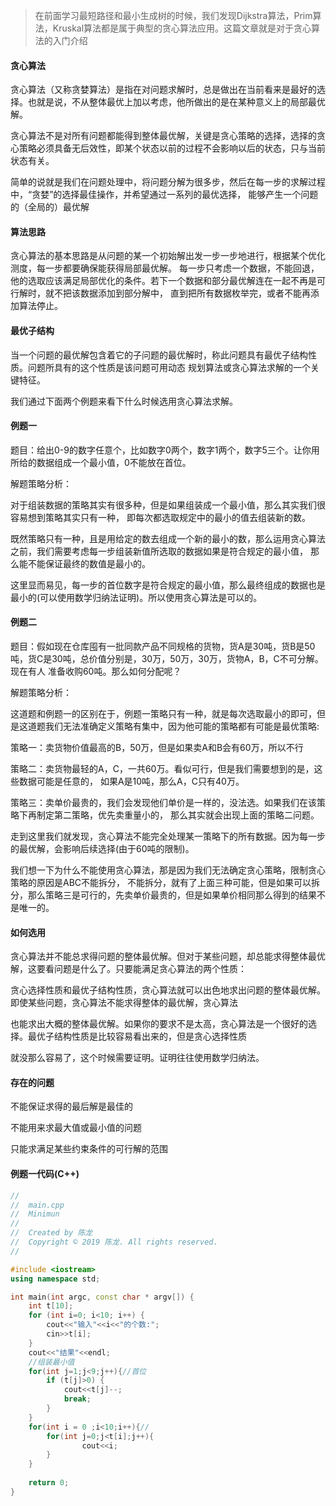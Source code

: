 > 在前面学习最短路径和最小生成树的时候，我们发现Dijkstra算法，Prim算法，Kruskal算法都是属于典型的贪心算法应用。这篇文章就是对于贪心算法的入门介绍

#### 贪心算法

贪心算法（又称贪婪算法）是指在对问题求解时，总是做出在当前看来是最好的选择。也就是说，不从整体最优上加以考虑，他所做出的是在某种意义上的局部最优解。

贪心算法不是对所有问题都能得到整体最优解，关键是贪心策略的选择，选择的贪心策略必须具备无后效性，即某个状态以前的过程不会影响以后的状态，只与当前状态有关。

简单的说就是我们在问题处理中，将问题分解为很多步，然后在每一步的求解过程中，“贪婪”的选择最佳操作，并希望通过一系列的最优选择，
能够产生一个问题的（全局的）最优解

#### 算法思路

贪心算法的基本思路是从问题的某一个初始解出发一步一步地进行，根据某个优化测度，每一步都要确保能获得局部最优解。
每一步只考虑一个数据，不能回退，他的选取应该满足局部优化的条件。若下一个数据和部分最优解连在一起不再是可行解时，就不把该数据添加到部分解中，
直到把所有数据枚举完，或者不能再添加算法停止。

#### 最优子结构

当一个问题的最优解包含着它的子问题的最优解时，称此问题具有最优子结构性质。问题所具有的这个性质是该问题可用动态
规划算法或贪心算法求解的一个关键特征。

我们通过下面两个例题来看下什么时候选用贪心算法求解。

#### 例题一

题目：给出0-9的数字任意个，比如数字0两个，数字1两个，数字5三个。让你用所给的数据组成一个最小值，0不能放在首位。

解题策略分析：

对于组装数据的策略其实有很多种，但是如果组装成一个最小值，那么其实我们很容易想到策略其实只有一种，
即每次都选取规定中的最小的值去组装新的数。

既然策略只有一种，且是用给定的数去组成一个新的最小的数，那么运用贪心算法之前，我们需要考虑每一步组装新值所选取的数据如果是符合规定的最小值，
那么能不能保证最终的数值是最小的。

这里显而易见，每一步的首位数字是符合规定的最小值，那么最终组成的数据也是最小的(可以使用数学归纳法证明)。所以使用贪心算法是可以的。

#### 例题二

题目：假如现在仓库囤有一批同款产品不同规格的货物，货A是30吨，货B是50吨，货C是30吨，总价值分别是，30万，50万，30万，货物A，B，C不可分解。现在有人
准备收购60吨。那么如何分配呢？

解题策略分析：

这道题和例题一的区别在于，例题一策略只有一种，就是每次选取最小的即可，但是这道题我们无法准确定义策略有集中，因为他可能的策略都有可能是最优策略:

策略一：卖货物价值最高的B，50万，但是如果卖A和B会有60万，所以不行

策略二：卖货物最轻的A，C，一共60万。看似可行，但是我们需要想到的是，这些数据可能是任意的，
如果A是10吨，那么A，C只有40万。

策略三：卖单价最贵的，我们会发现他们单价是一样的，没法选。如果我们在该策略下再制定第二策略，优先卖重量小的，
那么其实就会出现上面的策略二问题。

走到这里我们就发现，贪心算法不能完全处理某一策略下的所有数据。因为每一步的最优解，会影响后续选择(由于60吨的限制)。

我们想一下为什么不能使用贪心算法，那是因为我们无法确定贪心策略，限制贪心策略的原因是ABC不能拆分，
不能拆分，就有了上面三种可能，但是如果可以拆分，那么策略三是可行的，先卖单价最贵的，但是如果单价相同那么得到的结果不是唯一的。


#### 如何选用

贪心算法并不能总求得问题的整体最优解。但对于某些问题，却总能求得整体最优解，这要看问题是什么了。只要能满足贪心算法的两个性质：

贪心选择性质和最优子结构性质，贪心算法就可以出色地求出问题的整体最优解。即使某些问题，贪心算法不能求得整体的最优解，贪心算法

也能求出大概的整体最优解。如果你的要求不是太高，贪心算法是一个很好的选择。最优子结构性质是比较容易看出来的，但是贪心选择性质

就没那么容易了，这个时候需要证明。证明往往使用数学归纳法。

#### 存在的问题
     
不能保证求得的最后解是最佳的

不能用来求最大值或最小值的问题

只能求满足某些约束条件的可行解的范围

#### 例题一代码(C++)

```c++
//
//  main.cpp
//  Minimun
//
//  Created by 陈龙
//  Copyright © 2019 陈龙. All rights reserved.
//

#include <iostream>
using namespace std;

int main(int argc, const char * argv[]) {
    int t[10];
    for (int i=0; i<10; i++) {
        cout<<"输入"<<i<<"的个数:";
        cin>>t[i];
    }
    cout<<"结果"<<endl;
    //组装最小值
    for(int j=1;j<9;j++){//首位
        if (t[j]>0) {
            cout<<t[j]--;
            break;
        }
    }
    for(int i = 0 ;i<10;i++){//
        for(int j=0;j<t[i];j++){
                cout<<i;
        }
    }
    
    return 0;
}

```

